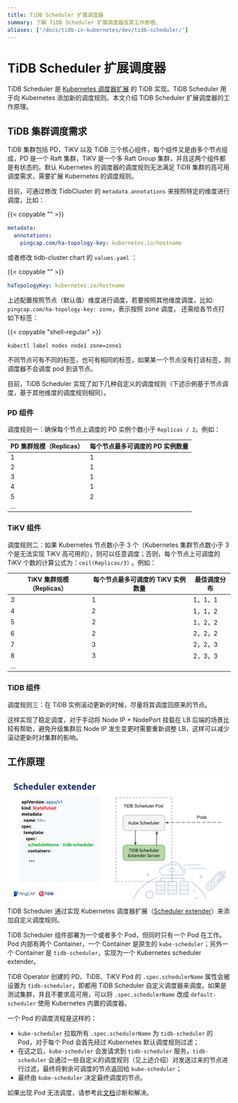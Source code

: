 ```yaml
---
title: TiDB Scheduler 扩展调度器
summary: 了解 TiDB Scheduler 扩展调度器及其工作原理。
aliases: ['/docs/tidb-in-kubernetes/dev/tidb-scheduler/']
---
```


# TiDB Scheduler 扩展调度器

TiDB Scheduler 是 [Kubernetes 调度器扩展](https://github.com/kubernetes/community/blob/master/contributors/design-proposals/scheduling/scheduler_extender.md) 的 TiDB 实现。TiDB Scheduler 用于向 Kubernetes 添加新的调度规则。本文介绍 TiDB Scheduler 扩展调度器的工作原理。

## TiDB 集群调度需求

TiDB 集群包括 PD，TiKV 以及 TiDB 三个核心组件，每个组件又是由多个节点组成，PD 是一个 Raft 集群，TiKV 是一个多 Raft Group 集群，并且这两个组件都是有状态的。默认 Kubernetes 的调度器的调度规则无法满足 TiDB 集群的高可用调度需求，需要扩展 Kubernetes 的调度规则。

目前，可通过修改 TidbCluster 的 `metadata.annotations` 来按照特定的维度进行调度，比如：

{{< copyable "" >}}

```yaml
metadata:
  annotations:
    pingcap.com/ha-topology-key: kubernetes.io/hostname
```

或者修改 tidb-cluster chart 的 `values.yaml` ：

{{< copyable "" >}}

```yaml
haTopologyKey: kubernetes.io/hostname
```

上述配置按照节点（默认值）维度进行调度，若要按照其他维度调度，比如: `pingcap.com/ha-topology-key: zone`，表示按照 zone 调度，
还需给各节点打如下标签：

{{< copyable "shell-regular" >}}

```shell
kubectl label nodes node1 zone=zone1
```

不同节点可有不同的标签，也可有相同的标签，如果某一个节点没有打该标签，则调度器不会调度 pod 到该节点。

目前，TiDB Scheduler 实现了如下几种自定义的调度规则（下述示例基于节点调度，基于其他维度的调度规则相同）。

### PD 组件

调度规则一：确保每个节点上调度的 PD 实例个数小于 `Replicas / 2`。例如：

| PD 集群规模（Replicas）  | 每个节点最多可调度的 PD 实例数量 |
| ------------- | ------------- |
| 1  | 1  |
| 2  | 1  |
| 3  | 1  |
| 4  | 1  |
| 5  | 2  |
| ...  |   |

### TiKV 组件

调度规则二：如果 Kubernetes 节点数小于 3 个（Kubernetes 集群节点数小于 3 个是无法实现 TiKV 高可用的），则可以任意调度；否则，每个节点上可调度的 TiKV 个数的计算公式为：`ceil(Replicas/3)` 。例如：

| TiKV 集群规模（Replicas）  | 每个节点最多可调度的 TiKV 实例数量 | 最佳调度分布 |
| ------------- | ------------- | ------------- |
| 3  | 1  | 1，1，1  |
| 4  | 2  | 1，1，2  |
| 5  | 2  | 1，2，2  |
| 6  | 2  | 2，2，2  |
| 7  | 3  | 2，2，3  |
| 8  | 3  | 2，3，3  |
| ...  |   |   |

### TiDB 组件

调度规则三：在 TiDB 实例滚动更新的时候，尽量将其调度回原来的节点。

这样实现了稳定调度，对于手动将 Node IP + NodePort 挂载在 LB 后端的场景比较有帮助，避免升级集群后 Node IP 发生变更时需要重新调整 LB，这样可以减少滚动更新时对集群的影响。

## 工作原理

![TiDB Scheduler 工作原理](/media/tidb-scheduler-overview.png)

TiDB Scheduler 通过实现 Kubernetes 调度器扩展（[Scheduler extender](https://github.com/kubernetes/community/blob/master/contributors/design-proposals/scheduling/scheduler_extender.md)）来添加自定义调度规则。

TiDB Scheduler 组件部署为一个或者多个 Pod，但同时只有一个 Pod 在工作。Pod 内部有两个 Container，一个 Container 是原生的 `kube-scheduler`；另外一个 Container 是 `tidb-scheduler`，实现为一个 Kubernetes scheduler extender。

TiDB Operator 创建的 PD、TiDB、TiKV Pod 的 `.spec.schedulerName` 属性会被设置为 `tidb-scheduler`，即都用 TiDB Scheduler 自定义调度器来调度。如果是测试集群，并且不要求高可用，可以将 `.spec.schedulerName` 改成 `default-scheduler` 使用 Kubernetes 内置的调度器。

一个 Pod 的调度流程是这样的：

- `kube-scheduler` 拉取所有 `.spec.schedulerName` 为 `tidb-scheduler` 的 Pod，对于每个 Pod 会首先经过 Kubernetes 默认调度规则过滤；
- 在这之后，`kube-scheduler` 会发请求到 `tidb-scheduler` 服务，`tidb-scheduler` 会通过一些自定义的调度规则（见上述介绍）对发送过来的节点进行过滤，最终将剩余可调度的节点返回给 `kube-scheduler`；
- 最终由 `kube-scheduler` 决定最终调度的节点。

如果出现 Pod 无法调度，请参考此[文档](deploy-failures.md#pod-处于-pending-状态)诊断和解决。
